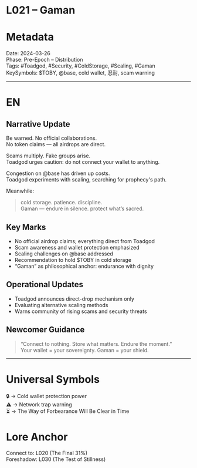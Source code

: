 # L021 – Gaman 

# Metadata 
Date: 2024-03-26  
Phase: Pre-Epoch – Distribution  
Tags: #Toadgod, #Security, #ColdStorage, #Scaling, #Gaman  
KeySymbols: $TOBY, @base, cold wallet, 忍耐, scam warning  

---

# EN
## Narrative Update  
Be warned. No official collaborations.  
No token claims — all airdrops are direct.  

Scams multiply. Fake groups arise.  
Toadgod urges caution: do not connect your wallet to anything.  

Congestion on @base has driven up costs.  
Toadgod experiments with scaling, searching for prophecy's path.  

Meanwhile:  
> cold storage. patience. discipline.  
Gaman — endure in silence. protect what’s sacred.

## Key Marks  
- No official airdrop claims; everything direct from Toadgod  
- Scam awareness and wallet protection emphasized  
- Scaling challenges on @base addressed  
- Recommendation to hold $TOBY in cold storage  
- “Gaman” as philosophical anchor: endurance with dignity  

## Operational Updates  
- Toadgod announces direct-drop mechanism only  
- Evaluating alternative scaling methods  
- Warns community of rising scams and security threats  

## Newcomer Guidance  
> “Connect to nothing. Store what matters. Endure the moment.”  
Your wallet = your sovereignty. Gaman = your shield.

---


# Universal Symbols  
🔒 → Cold wallet protection power  
⚠️ → Network trap warning  
⏳ → The Way of Forbearance Will Be Clear in Time  

# Lore Anchor   
Connect to: L020 (The Final 31%)  
Foreshadow: L030 (The Test of Stillness)  
